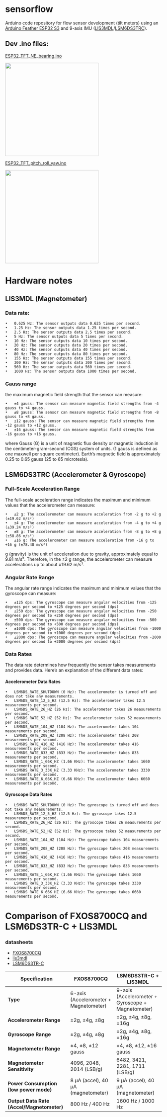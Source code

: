 # sensorflow

Arduino code repository for flow sensor development (tilt meters) using an [Arduino Feather ESP32 S3](https://learn.adafruit.com/adafruit-esp32-s3-tft-feather/overview) and 9-axis IMU ([LIS3MDL](https://learn.adafruit.com/lis3mdl-triple-axis-magnetometer/overview)/[LSM6DS3TRC](https://learn.adafruit.com/adafruit-lsm6ds3tr-c-6-dof-accel-gyro-imu/overview)).

## Dev .ino files:
[ESP32_TFT_NE_bearing.ino](https://github.com/marine-ecologist/sensorflow/blob/main/ESP32_TFT_NE_bearing.ino)

<img src=https://github.com/marine-ecologist/sensorflow/assets/93563980/e8062c60-246c-48fd-962e-ce51cd6ec3f9 width=300>

[ESP32_TFT_pitch_roll_yaw.ino](https://github.com/marine-ecologist/sensorflow/blob/main/ESP32_TFT_pitch_roll_yaw.ino)

<img src=https://github.com/marine-ecologist/sensorflow/assets/93563980/12be611f-35cd-4336-8bef-010d3033674d width=300>

# Hardware notes

##  LIS3MDL (Magnetometer)

### Data rate:
	•	0.625 Hz: The sensor outputs data 0.625 times per second.
	•	1.25 Hz: The sensor outputs data 1.25 times per second.
	•	2.5 Hz: The sensor outputs data 2.5 times per second.
	•	5 Hz: The sensor outputs data 5 times per second.
	•	10 Hz: The sensor outputs data 10 times per second.
	•	20 Hz: The sensor outputs data 20 times per second.
	•	40 Hz: The sensor outputs data 40 times per second.
	•	80 Hz: The sensor outputs data 80 times per second.
	•	155 Hz: The sensor outputs data 155 times per second.
	•	300 Hz: The sensor outputs data 300 times per second.
	•	560 Hz: The sensor outputs data 560 times per second.
	•	1000 Hz: The sensor outputs data 1000 times per second.

### Gauss range
the maximum magnetic field strength that the sensor can measure:

	•	±4 gauss: The sensor can measure magnetic field strengths from -4 gauss to +4 gauss.
	•	±8 gauss: The sensor can measure magnetic field strengths from -8 gauss to +8 gauss.
	•	±12 gauss: The sensor can measure magnetic field strengths from -12 gauss to +12 gauss.
	•	±16 gauss: The sensor can measure magnetic field strengths from -16 gauss to +16 gauss.

where Gauss (G) is a unit of magnetic flux density or magnetic induction in the centimeter-gram-second (CGS) system of units. (1 gauss is defined as one maxwell per square centimeter). Earth’s magnetic field is approximately 0.25 to 0.65 gauss (25 to 65 microtesla).


## LSM6DS3TRC (Accelerometer & Gyroscope)

### Full-Scale Acceleration Range

The full-scale acceleration range indicates the maximum and minimum values that the accelerometer can measure:

	•	±2 g: The accelerometer can measure acceleration from -2 g to +2 g (±19.62 m/s²)
	•	±4 g: The accelerometer can measure acceleration from -4 g to +4 g (±39.24 m/s²)
	•	±8 g: The accelerometer can measure acceleration from -8 g to +8 g (±58.86 m/s²)
	•	±16 g: The accelerometer can measure acceleration from -16 g to +16 g (±78.48 m/s²)

g (gravity) is the unit of acceleration due to gravity, approximately equal to 9.81 m/s². Therefore, in the ±2 g range, the accelerometer can measure accelerations up to about ±19.62 m/s².


### Angular Rate Range

The angular rate range indicates the maximum and minimum values that the gyroscope can measure:

	•	±125 dps: The gyroscope can measure angular velocities from -125 degrees per second to +125 degrees per second (dps)
	•	±250 dps: The gyroscope can measure angular velocities from -250 degrees per second to +250 degrees per second (dps)
	•	±500 dps: The gyroscope can measure angular velocities from -500 degrees per second to +500 degrees per second (dps)
	•	±1000 dps: The gyroscope can measure angular velocities from -1000 degrees per second to +1000 degrees per second (dps)
	•	±2000 dps: The gyroscope can measure angular velocities from -2000 degrees per second to +2000 degrees per second (dps)


### Data Rates

The data rate determines how frequently the sensor takes measurements and provides data. Here’s an explanation of the different data rates:

#### Accelerometer Data Rates

	•	LSM6DS_RATE_SHUTDOWN (0 Hz): The accelerometer is turned off and does not take any measurements.
	•	LSM6DS_RATE_12_5_HZ (12.5 Hz): The accelerometer takes 12.5 measurements per second.
	•	LSM6DS_RATE_26_HZ (26 Hz): The accelerometer takes 26 measurements per second.
	•	LSM6DS_RATE_52_HZ (52 Hz): The accelerometer takes 52 measurements per second.
	•	LSM6DS_RATE_104_HZ (104 Hz): The accelerometer takes 104 measurements per second.
	•	LSM6DS_RATE_208_HZ (208 Hz): The accelerometer takes 208 measurements per second.
	•	LSM6DS_RATE_416_HZ (416 Hz): The accelerometer takes 416 measurements per second.
	•	LSM6DS_RATE_833_HZ (833 Hz): The accelerometer takes 833 measurements per second.
	•	LSM6DS_RATE_1_66K_HZ (1.66 KHz): The accelerometer takes 1660 measurements per second.
	•	LSM6DS_RATE_3_33K_HZ (3.33 KHz): The accelerometer takes 3330 measurements per second.
	•	LSM6DS_RATE_6_66K_HZ (6.66 KHz): The accelerometer takes 6660 measurements per second.

#### Gyroscope Data Rates

	•	LSM6DS_RATE_SHUTDOWN (0 Hz): The gyroscope is turned off and does not take any measurements.
	•	LSM6DS_RATE_12_5_HZ (12.5 Hz): The gyroscope takes 12.5 measurements per second.
	•	LSM6DS_RATE_26_HZ (26 Hz): The gyroscope takes 26 measurements per second.
	•	LSM6DS_RATE_52_HZ (52 Hz): The gyroscope takes 52 measurements per second.
	•	LSM6DS_RATE_104_HZ (104 Hz): The gyroscope takes 104 measurements per second.
	•	LSM6DS_RATE_208_HZ (208 Hz): The gyroscope takes 208 measurements per second.
	•	LSM6DS_RATE_416_HZ (416 Hz): The gyroscope takes 416 measurements per second.
	•	LSM6DS_RATE_833_HZ (833 Hz): The gyroscope takes 833 measurements per second.
	•	LSM6DS_RATE_1_66K_HZ (1.66 KHz): The gyroscope takes 1660 measurements per second.
	•	LSM6DS_RATE_3_33K_HZ (3.33 KHz): The gyroscope takes 3330 measurements per second.
	•	LSM6DS_RATE_6_66K_HZ (6.66 KHz): The gyroscope takes 6660 measurements per second.


# Comparison of FXOS8700CQ and LSM6DS3TR-C + LIS3MDL

### datasheets
- [FXOS8700CQ](https://www.nxp.com/docs/en/data-sheet/FXOS8700CQ.pdf)
- [lis3mdl](https://www.st.com/resource/en/datasheet/lis3mdl.pdf)
- [LSM6DS3TR-C](https://www.st.com/resource/en/datasheet/lsm6ds3tr-c.pdf)

| Specification                        | FXOS8700CQ                                              | LSM6DS3TR-C + LIS3MDL                                   |
|--------------------------------------|---------------------------------------------------------|--------------------------------------------------------|
| **Type**                             | 6-axis (Accelerometer + Magnetometer)                   | 9-axis (Accelerometer + Gyroscope + Magnetometer)      |
| **Accelerometer Range**              | ±2g, ±4g, ±8g                                           | ±2g, ±4g, ±8g, ±16g                                    |
| **Gyroscope Range**              | ±2g, ±4g, ±8g                                           | ±2g, ±4g, ±8g, ±16g                                    |
| **Magnetometer Range**               | ±4, ±8, ±12 gauss                                            | ±4, ±8, ±12, ±16 gauss                                  |
| **Magnetometer Sensitivity**              | 4096, 2048, 2014 (LSB/g)                                            | 6482, 3421, 2281, 1711  (LSB/g)|
| **Power Consumption (low power mode)**                | 8 µA (accel), 40 µA (magnetometer)                   | 9 µA (accel), 40 µA (magnetometer)             |
| **Output Data Rate (Accel/Magnetometer)** | 800 Hz / 400 Hz                                          | 1600 Hz / 1000 Hz                                      |
